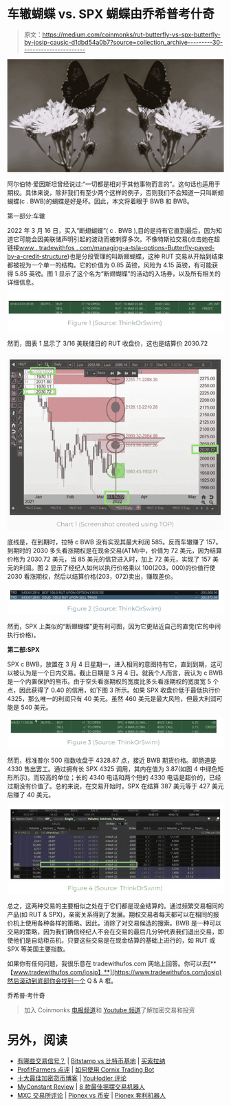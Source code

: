 # 车辙蝴蝶 vs. SPX 蝴蝶由乔希普考什奇

> 原文：<https://medium.com/coinmonks/rut-butterfly-vs-spx-butterfly-by-josip-causic-d1dbd54a0b7?source=collection_archive---------30----------------------->

![](img/8cd7c7d450e265073bf582b7cff6b00d.png)

阿尔伯特·爱因斯坦曾经说过:“一切都是相对于其他事物而言的”。这句话也适用于期权。具体来说，除非我们有至少两个这样的例子，否则我们不会知道一只叫断翅蝴蝶(c . BWB)的蝴蝶是好是坏。因此，本文将着眼于 BWB 和 BWB。

第一部分:车辙

2022 年 3 月 16 日，买入“断翅蝴蝶”( c . BWB ),目的是持有它直到最后，因为知道它可能会因美联储声明引起的波动而被刺穿多次。不像特斯拉交易(点击她在超链接[www . tradewithfos . com/managing-a-tsla-options-Butterfly-payed-by-a-credit-structure](https://www.tradewithufos.com/managing-a-tsla-options-butterfly-paid-by-a-credit-structure))也是分段管理的叫断翅蝴蝶，这种 RUT 交易从开始到结束都被视为一个单一的结构。它的价值为 0.85 英镑，风险为 4.15 英镑，有可能获得 5.85 英镑。图 1 显示了这个名为“断翅蝴蝶”的活动的入场券，以及所有相关的详细信息。

![](img/61b6e90dc41ca6031c8963fc4a17f79e.png)

然而，图表 1 显示了 3/16 美联储日的 RUT 收盘价，这也是结算价 2030.72

![](img/04e512b8b3b37352376de86f130b31d6.png)

底线是，在到期时，拉特 c BWB 没有实现其最大利润 585。反而车辙赚了 157。到期时的 2030 多头看涨期权是在现金交易(ATM)中，价值为 72 美元，因为结算价格为 2030.72 美元，当 85 美元的信贷进入时，加上 72 美元，实现了 157 美元的利润。图 2 显示了经纪人如何以执行价格乘以 100(203，000)的价值行使 2030 看涨期权，然后以结算价格(203，072)卖出，赚取差价。

![](img/7a01f221b1d019c64b570aee24ab3626.png)

然而，SPX 上类似的“断翅蝴蝶”更有利可图，因为它更贴近自己的直觉(它的中间执行价格)。

**第二部:SPX**

SPX c BWB，放置在 3 月 4 日星期一，进入相同的意图持有它，直到到期，这可以被认为是一个日内交易。截止日期是 3 月 4 日。就我个人而言，我认为 c BWB 是一个内置保护的熊市。由于空头看涨期权的宽度比多头看涨期权的宽度宽 5 个点，因此获得了 0.40 的信用，如下图 3 所示。如果 SPX 收盘价低于最低执行价 4325，那么唯一的利润只有 40 美元。虽然 460 美元是最大风险，但最大利润可能是 540 美元。

![](img/90131075095bdfa86fa4697299639e7b.png)

然而，标准普尔 500 指数收盘于 4328.87 点，接近 BWB 期货价格。即肠道是 4330 售出罢工。通过拥有长 SPX 4325 调用，其内在值为 3.87(如图 4 中绿色矩形所示)。而较高的单位；长的 4340 电话和两个短的 4330 电话是超价的，已经过期没有价值了。总的来说，在交易开始时，SPX 在结算 387 美元等于 427 美元后赚了 40 美元。

![](img/bed927d77dd319aafd1f489a3f5f1cd3.png)

总之，这两种交易的主要相似之处在于它们都是现金结算的。通过频繁交易相同的产品(如 RUT & SPX)，亲密关系得到了发展。期权交易者每天都可以在相同的报价机上使用各种各样的策略。因此，消除了对交易候选的搜索。BWB 是一种可以交易的策略，因为我们确信经纪人不会在交易的最后几分钟代表我们退出交易，即使他们是自动柜员机，只要这些交易是在现金结算的基础上进行的，如 RUT 或 SPX 等美国主要指数。

如果你有任何问题，我很乐意在 tradewithufos.com 网站上回答。你可以去[**【www.tradewithufos.com/josip】**](https://www.tradewithufos.com/josip)然后滚动到底部你会找到一个 Q & A 框。

乔希普·考什奇

> 加入 Coinmonks [电报频道](https://t.me/coincodecap)和 [Youtube 频道](https://www.youtube.com/c/coinmonks/videos)了解加密交易和投资

# 另外，阅读

*   [有哪些交易信号？](https://coincodecap.com/trading-signal) | [Bitstamp vs 比特币基地](https://coincodecap.com/bitstamp-coinbase) | [买索拉纳](https://coincodecap.com/buy-solana)
*   [ProfitFarmers 点评](https://coincodecap.com/profitfarmers-review) | [如何使用 Cornix Trading Bot](https://coincodecap.com/cornix-trading-bot)
*   [十大最佳加密货币博客](https://coincodecap.com/best-cryptocurrency-blogs) | [YouHodler 评论](https://coincodecap.com/youhodler-review)
*   [MyConstant Review](https://coincodecap.com/myconstant-review) | [8 款最佳摇摆交易机器人](https://coincodecap.com/best-swing-trading-bots)
*   [MXC 交易所评论](/coinmonks/mxc-exchange-review-3af0ec1cba8c) | [Pionex vs 币安](https://coincodecap.com/pionex-vs-binance) | [Pionex 套利机器人](https://coincodecap.com/pionex-arbitrage-bot)